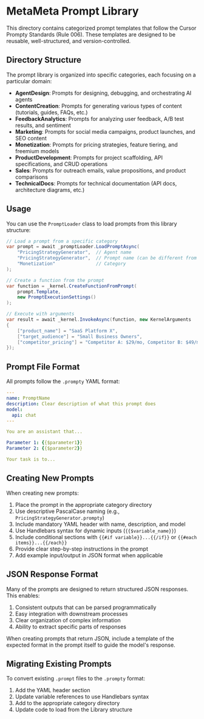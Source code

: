 # MetaMeta Prompt Library

This directory contains categorized prompt templates that follow the Cursor Prompty Standards (Rule 006). These templates are designed to be reusable, well-structured, and version-controlled.

## Directory Structure

The prompt library is organized into specific categories, each focusing on a particular domain:

- **AgentDesign**: Prompts for designing, debugging, and orchestrating AI agents
- **ContentCreation**: Prompts for generating various types of content (tutorials, guides, FAQs, etc.)
- **FeedbackAnalytics**: Prompts for analyzing user feedback, A/B test results, and sentiment
- **Marketing**: Prompts for social media campaigns, product launches, and SEO content
- **Monetization**: Prompts for pricing strategies, feature tiering, and freemium models
- **ProductDevelopment**: Prompts for project scaffolding, API specifications, and CRUD operations
- **Sales**: Prompts for outreach emails, value propositions, and product comparisons
- **TechnicalDocs**: Prompts for technical documentation (API docs, architecture diagrams, etc.)

## Usage

You can use the `PromptLoader` class to load prompts from this library structure:

```csharp
// Load a prompt from a specific category
var prompt = await _promptLoader.LoadPromptAsync(
    "PricingStrategyGenerator",  // Agent name
    "PricingStrategyGenerator",  // Prompt name (can be different from agent)
    "Monetization"               // Category
);

// Create a function from the prompt
var function = _kernel.CreateFunctionFromPrompt(
    prompt.Template,
    new PromptExecutionSettings()
);

// Execute with arguments
var result = await _kernel.InvokeAsync(function, new KernelArguments
{
    ["product_name"] = "SaaS Platform X",
    ["target_audience"] = "Small Business Owners",
    ["competitor_pricing"] = "Competitor A: $29/mo, Competitor B: $49/mo"
});
```

## Prompt File Format

All prompts follow the `.prompty` YAML format:

```yaml
---
name: PromptName
description: Clear description of what this prompt does
model:
  api: chat
---

You are an assistant that...

Parameter 1: {{$parameter1}}
Parameter 2: {{$parameter2}}

Your task is to...
```

## Creating New Prompts

When creating new prompts:

1. Place the prompt in the appropriate category directory
2. Use descriptive PascalCase naming (e.g., `PricingStrategyGenerator.prompty`)
3. Include mandatory YAML header with name, description, and model
4. Use Handlebars syntax for dynamic inputs (`{{$variable_name}}`)
5. Include conditional sections with `{{#if variable}}...{{/if}}` or `{{#each items}}...{{/each}}`
6. Provide clear step-by-step instructions in the prompt
7. Add example input/output in JSON format when applicable

## JSON Response Format

Many of the prompts are designed to return structured JSON responses. This enables:

1. Consistent outputs that can be parsed programmatically
2. Easy integration with downstream processes
3. Clear organization of complex information
4. Ability to extract specific parts of responses

When creating prompts that return JSON, include a template of the expected format in the prompt itself to guide the model's response.

## Migrating Existing Prompts

To convert existing `.prompt` files to the `.prompty` format:

1. Add the YAML header section
2. Update variable references to use Handlebars syntax
3. Add to the appropriate category directory
4. Update code to load from the Library structure 